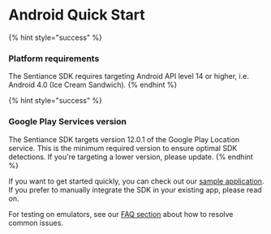 # Android Quick Start

{% hint style="success" %}
### Platform requirements

The Sentiance SDK requires targeting Android API level 14 or higher, i.e. Android 4.0 \(Ice Cream Sandwich\).
{% endhint %}

{% hint style="success" %}
### Google Play Services version

The Sentiance SDK targets version 12.0.1 of the Google Play Location service. This is the minimum required version to ensure optimal SDK detections. If you're targeting a lower version, please update.
{% endhint %}

If you want to get started quickly, you can check out our [sample application](https://github.com/sentiance/sdk-starter-android). If you prefer to manually integrate the SDK in your existing app, please read on.

For testing on emulators, see our [FAQ section]() about how to resolve common issues.

